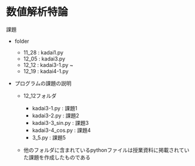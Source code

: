 # 数値解析特論

課題

- folder
  - 11_28 : kadai1.py
  - 12_05 : kadai3.py
  - 12_12 : kadai3-1.py ~
  - 12_19 : kadai4-1.py

- プログラムの課題の説明
  - 12_12フォルダ
    - kadai3-1.py : 課題1
    - kadai3-2.py : 課題2
    - kadai3-3_sin.py : 課題3
    - kadai3-4_cos.py : 課題4
    - 3_5.py : 課題5

  - 他のフォルダに含まれているpythonファイルは授業資料に掲載されていた課題を作成したものである
